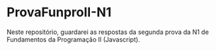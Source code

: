 # ProvaFunproII-N1
Neste repositório, guardarei as respostas da segunda prova da N1 de Fundamentos da Programação II (Javascript).
